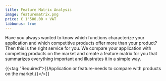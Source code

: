 ```yaml
---
title: Feature Matrix Analysis
image: featurematrix.png
price: € 1'500.00 + VAT 
labbonus: true
---
```

Have you always wanted to know which functions characterize your application and which competitive products offer more than your product? Then this is the right service for you. We compare your application with competing products on the market and create a feature matrix for you that summarizes everything important and illustrates it in a simple way.

{{<tag "Required">}}Application or feature-needs to compare with products on the market.{{</>}}

<!--more--> 

